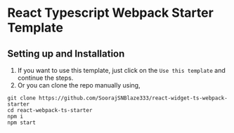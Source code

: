 # React Typescript Webpack Starter Template

## Setting up and Installation
1. If you want to use this template, just click on the `Use this template` and continue the steps.
2. Or you can clone the repo manually using,
```
git clone https://github.com/SoorajSNBlaze333/react-widget-ts-webpack-starter
cd react-webpack-ts-starter
npm i
npm start
```